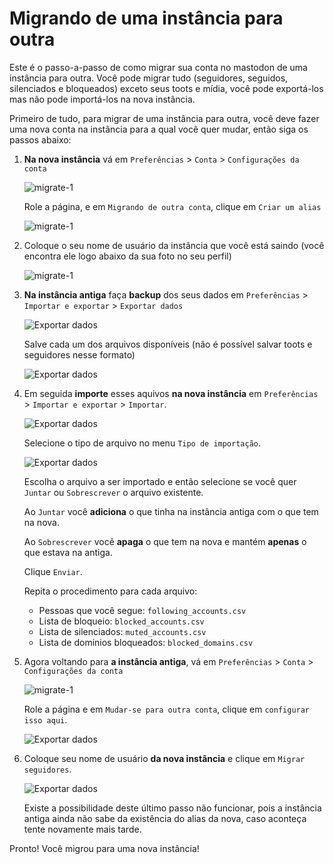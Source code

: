 # Migrando de uma instância para outra

Este é o passo-a-passo de como migrar sua conta no mastodon de uma instância para outra. Você pode migrar tudo (seguidores, seguidos, silenciados e bloqueados) exceto seus toots e mídia, você pode exportá-los mas não pode importá-los na nova instância.

Primeiro de tudo, para migrar de uma instância para outra, você deve fazer uma nova conta na instância para a qual você quer mudar, então siga os passos abaixo:

1.  **Na nova instância** vá em `Preferências` > `Conta` > `Configurações da conta`

    ![migrate-1](images/screenshots/migrar-instancia/migrate-1.png)

    Role a página, e em `Migrando de outra conta`, clique em `Criar um alias`

    ![migrate-1](images/screenshots/migrar-instancia/migrate-2.png)

2.  Coloque o seu nome de usuário da instância que você está saindo (você encontra ele logo abaixo da sua foto no seu perfil)

    ![migrate-1](images/screenshots/migrar-instancia/migrate-3.png)

3.  **Na instância antiga** faça **backup** dos seus dados em `Preferências` > `Importar e exportar` > `Exportar dados`

    ![Exportar dados](images/screenshots/migrar-instancia/migrate-4.png)

    Salve cada um dos arquivos disponíveis (não é possível salvar toots e seguidores nesse formato)

    ![Exportar dados](images/screenshots/migrar-instancia/migrate-5.png)

5. Em seguida **importe** esses aquivos **na nova instância** em `Preferências` > `Importar e exportar` > `Importar`.

    ![Exportar dados](images/screenshots/migrar-instancia/migrate-6a.png)

    Selecione o tipo de arquivo no menu `Tipo de importação`.

    ![Exportar dados](images/screenshots/migrar-instancia/migrate-6.png)

    Escolha o arquivo a ser importado e então selecione se você quer `Juntar` ou `Sobrescrever` o arquivo existente. 

    Ao `Juntar` você **adiciona** o que tinha na instância antiga com o que tem na nova.

    Ao `Sobrescrever` você **apaga** o que tem na nova e mantém **apenas** o que estava na antiga.

    Clique `Enviar`.
    
    Repita o procedimento para cada arquivo:
    -   Pessoas que você segue: `following_accounts.csv`
    -   Lista de bloqueio: `blocked_accounts.csv`
    -   Lista de silenciados: `muted_accounts.csv`
    -   Lista de dominios bloqueados: `blocked_domains.csv`


6. Agora voltando para **a instância antiga**, vá em `Preferências` > `Conta` > `Configurações da conta`

    ![migrate-1](images/screenshots/migrar-instancia/migrate-1.png)

    Role a página e em `Mudar-se para outra conta`, clique em `configurar isso aqui`.

    ![Exportar dados](images/screenshots/migrar-instancia/migrate-7.png)

7. Coloque seu nome de usuário **da nova instância** e clique em `Migrar seguidores`.

    ![Exportar dados](images/screenshots/migrar-instancia/migrate-8.png)
    
    Existe a possibilidade deste último passo não funcionar, pois a instância antiga ainda não sabe da existência do alias da nova, caso aconteça tente novamente mais tarde.

Pronto! Você migrou para uma nova instância!
